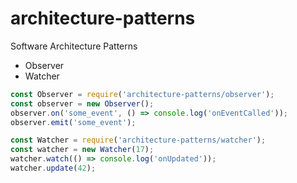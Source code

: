 # architecture-patterns
Software Architecture Patterns

- Observer
- Watcher

```javascript
const Observer = require('architecture-patterns/observer');
const observer = new Observer();
observer.on('some_event', () => console.log('onEventCalled'));
observer.emit('some_event');
```

```javascript
const Watcher = require('architecture-patterns/watcher');
const watcher = new Watcher(17);
watcher.watch(() => console.log('onUpdated'));
watcher.update(42);
```
